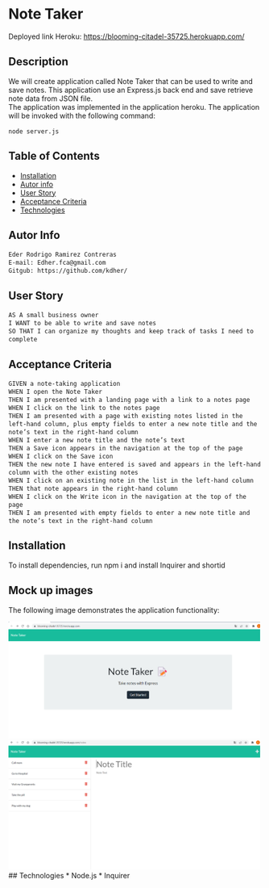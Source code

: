 # Note Taker

Deployed link Heroku: https://blooming-citadel-35725.herokuapp.com/

## Description

We will create application called Note Taker that can be used to write and save notes. This application use an Express.js back end and save retrieve note data from JSON file.  
The application was implemented in the application heroku.
The application will be invoked with the following command:
``` 
node server.js
``` 

## Table of Contents
  * [Installation](#installation)
  * [Autor info](#Autorinfo)
  * [User Story](#UserStory)
  * [Acceptance Criteria](#AcceptanceCriteria)
  * [Technologies](#technologies)

## Autor Info
```
Eder Rodrigo Ramirez Contreras 
E-mail: Edher.fca@gmail.com
Gitgub: https://github.com/kdher/
```
 
## User Story

```
AS A small business owner
I WANT to be able to write and save notes
SO THAT I can organize my thoughts and keep track of tasks I need to complete
```

## Acceptance Criteria

```
GIVEN a note-taking application
WHEN I open the Note Taker
THEN I am presented with a landing page with a link to a notes page
WHEN I click on the link to the notes page
THEN I am presented with a page with existing notes listed in the left-hand column, plus empty fields to enter a new note title and the note’s text in the right-hand column
WHEN I enter a new note title and the note’s text
THEN a Save icon appears in the navigation at the top of the page
WHEN I click on the Save icon
THEN the new note I have entered is saved and appears in the left-hand column with the other existing notes
WHEN I click on an existing note in the list in the left-hand column
THEN that note appears in the right-hand column
WHEN I click on the Write icon in the navigation at the top of the page
THEN I am presented with empty fields to enter a new note title and the note’s text in the right-hand column
```

## Installation
To install dependencies, run npm i and install Inquirer and shortid

## Mock up images
The following image demonstrates the application functionality:

<div>
    <img src="./public/assets/images/notetaker.png" width="500px"/> 
    <img src="./public/assets/images/notetaker2.png" width="500px"/> 
</div>
## Technologies 
* Node.js
* Inquirer 